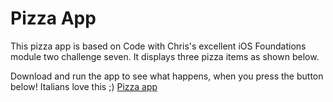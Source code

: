 # Pizza App
This pizza app is based on Code with Chris's excellent iOS Foundations module two challenge seven. It displays three pizza items as shown below.

Download and run the app to see what happens, when you press the button below! Italians love this ;)
[Pizza app](img/pizza_screenshot.png)

